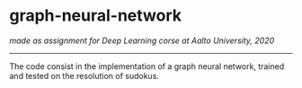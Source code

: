 # graph-neural-network
*made as assignment for Deep Learning corse at Aalto University, 2020*
***
The code consist in the implementation of a graph neural network, trained and tested on the resolution of sudokus.
